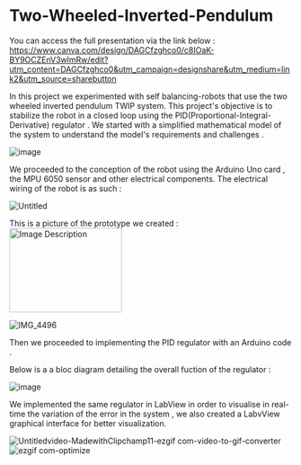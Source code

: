# Two-Wheeled-Inverted-Pendulum
You can access the full presentation via the link below : 
https://www.canva.com/design/DAGCfzghco0/c8IOaK-BY9OCZEnV3wlmRw/edit?utm_content=DAGCfzghco0&utm_campaign=designshare&utm_medium=link2&utm_source=sharebutton

In this project we experimented with self balancing-robots that use the two wheeled inverted pendulum TWIP system.
This project's objective is to stabilize the robot in a closed loop using the PID(Proportional-Integral-Derivative) regulator .
We started with a simplified mathematical model of the system to understand the model's requirements and challenges .

![image](https://github.com/wesletieya/Two-Wheeled-Inverted-Pendulum/assets/129344878/25d78771-adb8-4bf7-8d77-7d5a8ece0344)

We proceeded to the conception of the robot using the Arduino Uno card , the MPU 6050 sensor and other electrical components.
The electrical wiring of the robot is as such :

![Untitled](https://github.com/wesletieya/Two-Wheeled-Inverted-Pendulum/assets/129344878/79cc8022-d09a-4621-b283-f57ab8a55942)


This is a picture of the prototype we created :
<img src="[https://example.com/image.jpg](https://github.com/wesletieya/Two-Wheeled-Inverted-Pendulum/assets/129344878/dbdad588-1cb8-43a3-b364-e7d78c1796a9)" alt="Image Description" width="200" height="150">

![IMG_4496](https://github.com/wesletieya/Two-Wheeled-Inverted-Pendulum/assets/129344878/dbdad588-1cb8-43a3-b364-e7d78c1796a9)

Then we proceeded to implementing the PID regulator with an Arduino code .

Below is a a bloc diagram detailing the overall fuction of the regulator :

![image](https://github.com/wesletieya/Two-Wheeled-Inverted-Pendulum/assets/129344878/425d979d-162b-46a6-bad7-04ad05f88d53)

We implemented the same regulator in LabView in order to visualise in real-time the variation of the error in the system , we also created a LabvView graphical interface for better visualization.

![Untitledvideo-MadewithClipchamp11-ezgif com-video-to-gif-converter](https://github.com/wesletieya/Two-Wheeled-Inverted-Pendulum/assets/129344878/9a606a80-0385-478b-ac78-10a356bd0bc7)![ezgif com-optimize](https://github.com/wesletieya/Two-Wheeled-Inverted-Pendulum/assets/129344878/0817af25-324d-461f-8878-84a45718c22e)



